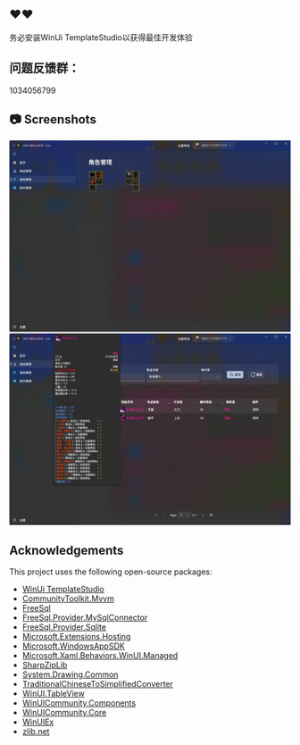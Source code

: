 ## ❤️❤️
务必安装WinUi TemplateStudio以获得最佳开发体验
## 问题反馈群：
1034056799


## 📷 Screenshots

![Demo App Sample](https://github.com/lostluna1/DofGMTool/blob/30d748562407057d6ce0fca65bd9adef7cee0ca6/src/DofGMTool/Assets/preview/1.png)
![Demo App Sample](https://github.com/lostluna1/DofGMTool/blob/30d748562407057d6ce0fca65bd9adef7cee0ca6/src/DofGMTool/Assets/preview/2.png)

## Acknowledgements

This project uses the following open-source packages:
- [WinUi TemplateStudio](https://github.com/microsoft/TemplateStudio)
- [CommunityToolkit.Mvvm](https://github.com/CommunityToolkit/MVVM)
- [FreeSql](https://github.com/dotnetcore/FreeSql)
- [FreeSql.Provider.MySqlConnector](https://github.com/dotnetcore/FreeSql)
- [FreeSql.Provider.Sqlite](https://github.com/dotnetcore/FreeSql)
- [Microsoft.Extensions.Hosting](https://github.com/dotnet/runtime)
- [Microsoft.WindowsAppSDK](https://github.com/microsoft/WindowsAppSDK)
- [Microsoft.Xaml.Behaviors.WinUI.Managed](https://github.com/microsoft/XamlBehaviors)
- [SharpZipLib](https://github.com/icsharpcode/SharpZipLib)
- [System.Drawing.Common](https://github.com/dotnet/runtime)
- [TraditionalChineseToSimplifiedConverter](https://github.com/your-repo/TraditionalChineseToSimplifiedConverter)
- [WinUI.TableView](https://github.com/your-repo/WinUI.TableView)
- [WinUICommunity.Components](https://github.com/your-repo/WinUICommunity.Components)
- [WinUICommunity.Core](https://github.com/your-repo/WinUICommunity.Core)
- [WinUIEx](https://github.com/your-repo/WinUIEx)
- [zlib.net](https://github.com/your-repo/zlib.net)
